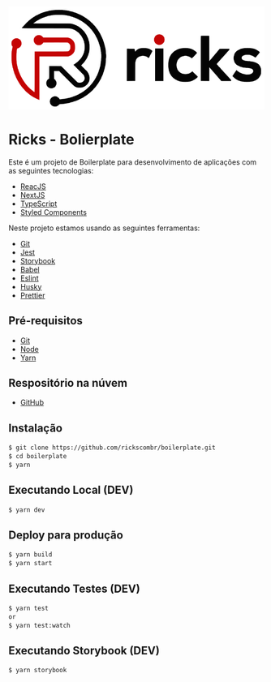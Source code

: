 <img src="/public/img/logo-b.svg" alt="Logo do Projeto"/>

# Ricks - Bolierplate

Este é um projeto de Boilerplate para desenvolvimento de aplicações com as seguintes tecnologias:

* [ReacJS](https://pt-br.reactjs.org/)
* [NextJS](https://nextjs.org/)
* [TypeScript](https://www.typescriptlang.org/)
* [Styled Components](https://styled-components.com/)

Neste projeto estamos usando as seguintes ferramentas:

* [Git](https://git-scm.com/)
* [Jest](https://jestjs.io/)
* [Storybook](https://storybook.js.org/)
* [Babel](https://babeljs.io/)
* [Eslint](https://eslint.org/)
* [Husky](https://www.npmjs.com/package/husky)
* [Prettier](https://prettier.io/)


## Pré-requisitos

* [Git](https://git-scm.com/)
* [Node](http://nodejs.org/)
* [Yarn](https://yarnpkg.com/)

## Respositório na núvem

* [GitHub](https://github.com/rickscombr/boilerplate.git)

## Instalação

```sh
$ git clone https://github.com/rickscombr/boilerplate.git
$ cd boilerplate
$ yarn
```

## Executando Local (DEV)

```sh
$ yarn dev
```

## Deploy para produção

```sh
$ yarn build
$ yarn start
```

## Executando Testes (DEV)

```sh
$ yarn test
or
$ yarn test:watch
```

## Executando Storybook (DEV)

```sh
$ yarn storybook
```